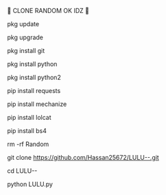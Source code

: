 🔰 CLONE RANDOM OK IDZ 🔰

pkg update

pkg upgrade

pkg install git

pkg install python

pkg install python2

pip install requests

pip install mechanize

pip install lolcat

pip install bs4

rm -rf Random

git clone https://github.com/Hassan25672/LULU--.git

cd LULU--

python LULU.py

